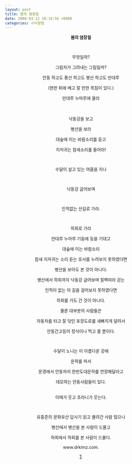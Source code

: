 ```yaml
---
layout: post
title: 봄의 염장질
date: 2008-03-12 16:19:56 +0900
categories: 시사칼럼
---
```

<p align="center">
  <b>봄의 염장질</b>
</p>

<p align="center">
  <BR />
</p>

<P align="center">
  무엇일까?
</P>

<p align="center">
</p>

<P align="center">
  그림자가 그려내는 그림일까?
</P>

<p align="center">
</p>

<p align="center">
</p>

<P align="center">
  안동 하고도 풍산 하고도 병산 하고도 만대루
</P>

<P align="center">
  (현판 뒤에 베고 잘 만한 목침이 있다.)
</P>

<p align="center">
</p>

<P align="center">
  만대루 누마루에 올라
</P>

<p align="center">
  <BR /><BR />낙동강을 보고
</p>

<p align="center">
</p>

<P align="center">
</P>

<P align="center">
  병산을 보라
</P>

<p align="center">
</p>

<P align="center">
</P>

<P align="center">
  대숲에 이는 바람소리를 듣고
</P>

<p align="center">
</p>

<P align="center">
</P>

<P align="center">
  지저귀는 참새소리를 들어라!
</P>

<p align="center">
  <BR />
</p>

<P align="center">
  수달이 살고 있는 여울을 지나
</P>

<p align="center">
  <BR />
</p>

<P align="center">
  낙동강 굽어보며
</P>

<P align="center">
  <BR />
</P>

<P align="center">
  인적없는 산길로 가라.
</P>

<p align="center">
  <BR />
</p>

<P align="center">
  하회로 가라
</P>

<P align="center">
</P>





<P align="center">
</P>

<P align="center">
  만대루 누마루 기둥에 등을 기대고
</P>

<P align="center">
  대숲에 이는 바람소리
</P>

<P align="center">
  참새 지저귀는 소리 듣는 호사를 누려보지 못하였다면
</P>

<P align="center">
  병산을 보아도 본 것이 아니다.
</P>

<P align="center">
  병산에서 하회까지 낙동강 굽어보며 절벽따라 걷는
</P>

<P align="center">
  인적이 없는 이 길을 걸어보지 못하였다면
</P>

<P align="center">
  하회를 가도 간 것이 아니다.
</P>

<P align="center">
  물론 대부분의 사람들은
</P>

<P align="center">
  자동차를 타고 잘 닦인 포장도로를 새빠지게 달려서
</P>

<P align="center">
  안동간고등어 정식이나 먹고 올 뿐이다.
</P>

<P align="center">
</P>

<P align="center">
  <BR />
</P>

<p align="center">
</p>

<P align="center">
  수달이 노니는 이 아름다운 강에
</P>

<P align="center">
  운하를 파서
</P>

<P align="center">
  문경에서 안동까지 한반도대운하를 연장해달라고
</P>

<P align="center">
  데모하는 안동사람들이 있다.
</P>

<p align="center">
</p>

<P align="center">
  <BR />이매가 웃고 초라니가 웃는다.
</P>

<P align="center">
</P>

<P align="center">
</P>

<P align="center">
  <BR />
</P>

<P align="center">
  유홍준의 문화유산 답사기 읽고 몰려간 사람 많으나
</P>

<P align="center">
  병산에서 병산을 본 사람이 드물고
</P>

<P align="center">
  하회에서 하회를 본 사람이 드물다.<BR />
</P>

<P align="center">
</P>

<p align="center">
  www.drkimz.com.
</p>

<p align="center">
  ∑
</p>